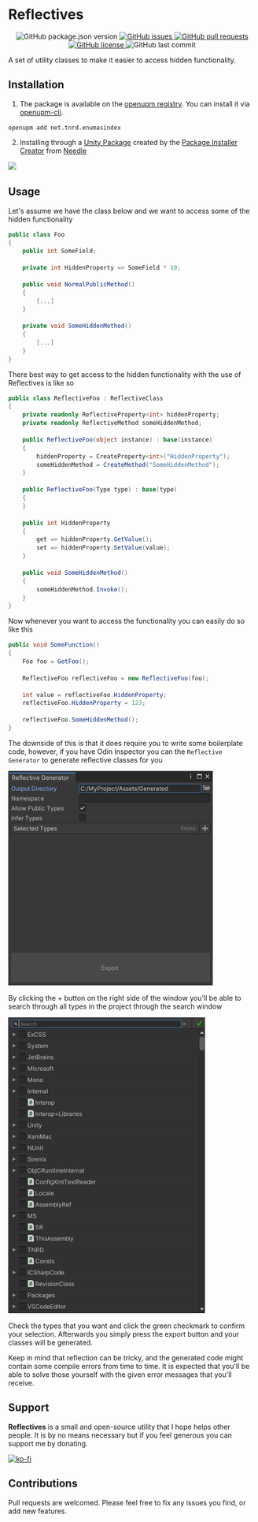 # Reflectives

<p align="center">
	<img alt="GitHub package.json version" src ="https://img.shields.io/github/package-json/v/Thundernerd/Unity3D-Reflectives" />
	<a href="https://github.com/Thundernerd/Unity3D-Reflectives/issues">
		<img alt="GitHub issues" src ="https://img.shields.io/github/issues/Thundernerd/Unity3D-Reflectives" />
	</a>
	<a href="https://github.com/Thundernerd/Unity3D-Reflectives/pulls">
		<img alt="GitHub pull requests" src ="https://img.shields.io/github/issues-pr/Thundernerd/Unity3D-Reflectives" />
	</a>
	<a href="https://github.com/Thundernerd/Unity3D-Reflectives/blob/master/LICENSE.md">
		<img alt="GitHub license" src ="https://img.shields.io/github/license/Thundernerd/Unity3D-Reflectives" />
	</a>
	<img alt="GitHub last commit" src ="https://img.shields.io/github/last-commit/Thundernerd/Unity3D-Reflectives" />
</p>

A set of utility classes to make it easier to access hidden functionality.

## Installation
1. The package is available on the [openupm registry](https://openupm.com). You can install it via [openupm-cli](https://github.com/openupm/openupm-cli).
```
openupm add net.tnrd.enumasindex
```
2. Installing through a [Unity Package](http://package-installer.glitch.me/v1/installer/package.openupm.com/net.tnrd.reflectives?registry=https://package.openupm.com) created by the [Package Installer Creator](https://package-installer.glitch.me) from [Needle](https://needle.tools)

[<img src="https://img.shields.io/badge/-Download-success?style=for-the-badge"/>](http://package-installer.glitch.me/v1/installer/package.openupm.com/net.tnrd.reflectives?registry=https://package.openupm.com)

## Usage

Let's assume we have the class below and we want to access some of the hidden functionality
```c#
public class Foo
{
    public int SomeField;

    private int HiddenProperty => SomeField * 10;

    public void NormalPublicMethod()
    {
        [...]
    }
    
    private void SomeHiddenMethod()
    {
        [...]
    }
}
```

There best way to get access to the hidden functionality with the use of Reflectives is like so

```c#
public class ReflectiveFoo : ReflectiveClass
{
    private readonly ReflectiveProperty<int> hiddenProperty;
    private readonly ReflectiveMethod someHiddenMethod;

    public ReflectiveFoo(object instance) : base(instance)
    {
        hiddenProperty = CreateProperty<int>("HiddenProperty");
        someHiddenMethod = CreateMethod("SomeHiddenMethod");
    }

    public ReflectiveFoo(Type type) : base(type)
    {
    }

    public int HiddenProperty
    {
        get => hiddenProperty.GetValue();
        set => hiddenProperty.SetValue(value);
    }

    public void SomeHiddenMethod()
    {
        someHiddenMethod.Invoke();
    }
}
```

Now whenever you want to access the functionality you can easily do so like this

```c#
public void SomeFunction()
{
    Foo foo = GetFoo();

    ReflectiveFoo reflectiveFoo = new ReflectiveFoo(foo);

    int value = reflectiveFoo.HiddenProperty;
    reflectiveFoo.HiddenProperty = 123;

    reflectiveFoo.SomeHiddenMethod();
}
```

The downside of this is that it does require you to write some boilerplate code, however, if you have Odin Inspector you can the `Reflective Generator` to generate reflective classes for you

![Reflective Generator Window](Documentation~/screenshot_01.png)

By clicking the + button on the right side of the window you'll be able to search through all types in the project through the search window

![Search Window](Documentation~/screenshot_02.png)

Check the types that you want and click the green checkmark to confirm your selection. Afterwards you simply press the export button and your classes will be generated.

Keep in mind that reflection can be tricky, and the generated code might contain some compile errors from time to time. It is expected that you'll be able to solve those yourself with the given error messages that you'll receive.

## Support
**Reflectives** is a small and open-source utility that I hope helps other people. It is by no means necessary but if you feel generous you can support me by donating.

[![ko-fi](https://www.ko-fi.com/img/githubbutton_sm.svg)](https://ko-fi.com/J3J11GEYY)

## Contributions
Pull requests are welcomed. Please feel free to fix any issues you find, or add new features.


